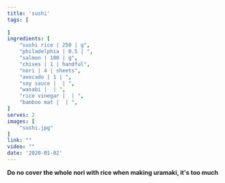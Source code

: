```yaml
---
title: 'sushi'
tags: [
    
]
ingredients: [
    "sushi rice | 250 | g",
    "philadelphia | 0.5 | ",
    "salmon | 100 | g",
    "chives | 1 | handful",
    "nori | 4 | sheets",
    "avocado | 1 | ",
    "soy sauce |  | ",
    "wasabi |  | ",
    "rice vinegar |  | ",
    "bamboo mat |  | ",
]
serves: 2
images: [
    "sushi.jpg"
]
link: ""
video: ""
date: '2020-01-02'
---
```


**Do no cover the whole nori with rice when making uramaki, it's too much**
